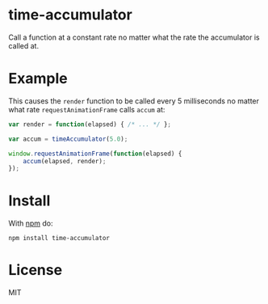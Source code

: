 # time-accumulator

Call a function at a constant rate no matter what the rate the accumulator is called at.

# Example

This causes the `render` function to be called every 5 milliseconds no matter what rate `requestAnimationFrame` calls `accum` at:
```javascript
var render = function(elapsed) { /* ... */ };

var accum = timeAccumulator(5.0);

window.requestAnimationFrame(function(elapsed) {
	accum(elapsed, render);
});
```

# Install

With [npm](https://www.npmjs.com/) do:

```
npm install time-accumulator
```

# License

MIT
